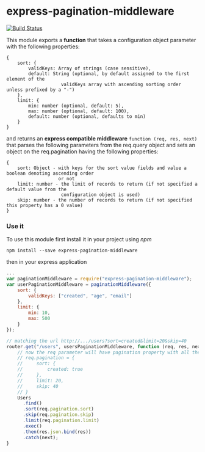 # express-pagination-middleware
[![Build Status](https://travis-ci.org/nikoskalogridis/express-pagination-middleware.svg?branch=master)](https://travis-ci.org/nikoskalogridis/express-pagination-middleware)

This module exports a **function** that takes a configuration object parameter with the following
properties:

```
{
    sort: {
        validKeys: Array of strings (case sensitive),
        default: String (optional, by default assigned to the first element of the
                    validKeys array with ascending sorting order unless prefixed by a "-")
    },
    limit: {
        min: number (optional, default: 5),
        max: number (optional, default: 100),
        default: number (optional, defaults to min)
    }
}
```

and returns an **express compatible middleware** `function (req, res, next)` that parses the following
parameters from the req.query object and sets an object on the req.pagination having the following
properties:

```
{
    sort: Object - with keys for the sort value fields and value a boolean denoting ascending order
                   or not
    limit: number - the limit of records to return (if not specified a default value from the
                    configuration object is used)
    skip: number - the number of records to return (if not specified this property has a 0 value)
}
```

### Use it

To use this module first install it in your project using *npm*

```
npm install --save express-pagination-middleware
```

then in your express application

```javascript
...
var paginationMiddleware = require("express-pagination-middleware");
var userPaginationMiddleware = paginationMiddleware({
    sort: {
        validKeys: ["created", "age", "email"]
    },
    limit: {
        min: 10,
        max: 500
    }
});

// matching the url http://.../users?sort=created&limit=20&skip=40
router.get("/users", usersPaginationMiddleware, function (req, res, next) {
    // now the req parameter will have pagination property with all the required info
    // req.pagination = {
    //     sort: {
    //         created: true
    //     },
    //     limit: 20,
    //     skip: 40
    // }
    Users
      .find()
      .sort(req.pagination.sort)
      .skip(req.pagination.skip)
      .limit(req.pagination.limit)
      .exec()
      .then(res.json.bind(res))
      .catch(next);
}
````
